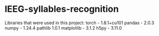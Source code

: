 # IEEG-syllables-recognition
Libraries that were used in this project:
torch - 1.8.1+cu101
pandas - 2.0.3
numpy - 1.24.4 
pathlib 1.0.1
matplotlib - 3.1.2
h5py - 3.11.0
